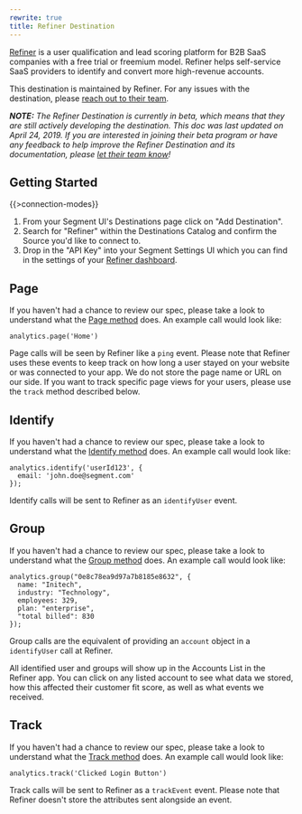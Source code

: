 ```yaml
---
rewrite: true
title: Refiner Destination
---
```

[Refiner](https://refiner.io?utm_source=segmentio&utm_medium=docs&utm_campaign=partners) is a user qualification and lead scoring platform for B2B SaaS companies with a free trial or freemium model. Refiner helps self-service SaaS providers to identify and convert more high-revenue accounts.

This destination is maintained by Refiner. For any issues with the destination, please [reach out to their team](mailto:contact@refiner.io).

_**NOTE:** The Refiner Destination is currently in beta, which means that they are still actively developing the destination. This doc was last updated on April 24, 2019. If you are interested in joining their beta program or have any feedback to help improve the Refiner Destination and its documentation, please [let  their team know](mailto:contact@refiner.io)!_


## Getting Started

{{>connection-modes}}

1. From your Segment UI's Destinations page click on "Add Destination".
2. Search for "Refiner" within the Destinations Catalog and confirm the Source you'd like to connect to.
3. Drop in the "API Key" into your Segment Settings UI which you can find in the settings of your [Refiner dashboard](https://app.refiner.io).

## Page

If you haven't had a chance to review our spec, please take a look to understand what the [Page method](https://segment.com/docs/spec/page/) does. An example call would look like:

```
analytics.page('Home')
```

Page calls will be seen by Refiner like a `ping` event. Please note that Refiner uses these events to keep track on how long a user stayed on your website or was connected to your app. We do not store the page name or URL on our side. If you want to track specific page views for your users, please use the `track` method described below.

## Identify

If you haven't had a chance to review our spec, please take a look to understand what the [Identify method](https://segment.com/docs/spec/identify/) does. An example call would look like:

```
analytics.identify('userId123', {
  email: 'john.doe@segment.com'
});
```

Identify calls will be sent to Refiner as an `identifyUser` event.

## Group

If you haven't had a chance to review our spec, please take a look to understand what the [Group method](https://segment.com/docs/spec/group/) does. An example call would look like:

```
analytics.group("0e8c78ea9d97a7b8185e8632", {
  name: "Initech",
  industry: "Technology",
  employees: 329,
  plan: "enterprise",
  "total billed": 830
});
```

Group calls are the equivalent of providing an `account` object in a `identifyUser` call at Refiner.

All identified user and groups will show up in the Accounts List in the Refiner app. You can click on any listed account to see what data we stored, how this affected their customer fit score, as well as what events we received.

## Track

If you haven't had a chance to review our spec, please take a look to understand what the [Track method](https://segment.com/docs/spec/track/) does. An example call would look like:

```
analytics.track('Clicked Login Button')
```

Track calls will be sent to Refiner as a `trackEvent` event. Please note that Refiner doesn't store the attributes sent alongside an event.
